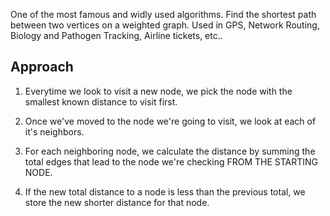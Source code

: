 One of the most famous and widly used algorithms.
Find the shortest path between two vertices on a weighted graph.
Used in GPS, Network Routing, Biology and Pathogen Tracking, Airline tickets, etc..

## Approach

1.  Everytime we look to visit a new node, we pick the node with the smallest known distance to visit first.

2.  Once we've moved to the node we're going to visit, we look at each of it's neighbors.

3.  For each neighboring node, we calculate the distance by summing the total edges that lead to the node we're checking FROM THE STARTING NODE.

4.  If the new total distance to a node is less than the previous total, we store the new shorter distance for that node.
